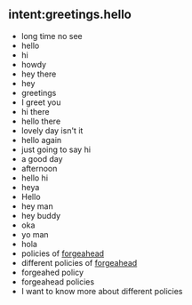 ## intent:greetings.hello
- long time no see
- hello
- hi
- howdy
- hey there
- hey
- greetings
- I greet you
- hi there
- hello there
- lovely day isn't it
- hello again
- just going to say hi
- a good day
- afternoon
- hello hi
- heya
- Hello
- hey man
- hey buddy
- oka
- yo man
- hola
- policies of [forgeahead](ORG)
- different policies of [forgeahead](ORG)
- forgeahed policy
- forgeahead policies
- I want to know more about different policies
